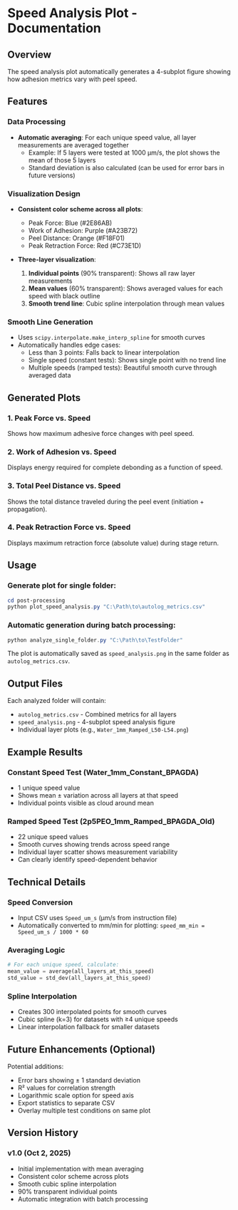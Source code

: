 # Speed Analysis Plot - Documentation

## Overview
The speed analysis plot automatically generates a 4-subplot figure showing how adhesion metrics vary with peel speed.

## Features

### Data Processing
- **Automatic averaging**: For each unique speed value, all layer measurements are averaged together
  - Example: If 5 layers were tested at 1000 µm/s, the plot shows the mean of those 5 layers
  - Standard deviation is also calculated (can be used for error bars in future versions)

### Visualization Design
- **Consistent color scheme across all plots**:
  - Peak Force: Blue (#2E86AB)
  - Work of Adhesion: Purple (#A23B72)
  - Peel Distance: Orange (#F18F01)
  - Peak Retraction Force: Red (#C73E1D)

- **Three-layer visualization**:
  1. **Individual points** (90% transparent): Shows all raw layer measurements
  2. **Mean values** (60% transparent): Shows averaged values for each speed with black outline
  3. **Smooth trend line**: Cubic spline interpolation through mean values

### Smooth Line Generation
- Uses `scipy.interpolate.make_interp_spline` for smooth curves
- Automatically handles edge cases:
  - Less than 3 points: Falls back to linear interpolation
  - Single speed (constant tests): Shows single point with no trend line
  - Multiple speeds (ramped tests): Beautiful smooth curve through averaged data

## Generated Plots

### 1. Peak Force vs. Speed
Shows how maximum adhesive force changes with peel speed.

### 2. Work of Adhesion vs. Speed
Displays energy required for complete debonding as a function of speed.

### 3. Total Peel Distance vs. Speed
Shows the total distance traveled during the peel event (initiation + propagation).

### 4. Peak Retraction Force vs. Speed
Displays maximum retraction force (absolute value) during stage return.

## Usage

### Generate plot for single folder:
```powershell
cd post-processing
python plot_speed_analysis.py "C:\Path\to\autolog_metrics.csv"
```

### Automatic generation during batch processing:
```powershell
python analyze_single_folder.py "C:\Path\to\TestFolder"
```

The plot is automatically saved as `speed_analysis.png` in the same folder as `autolog_metrics.csv`.

## Output Files

Each analyzed folder will contain:
- `autolog_metrics.csv` - Combined metrics for all layers
- `speed_analysis.png` - 4-subplot speed analysis figure
- Individual layer plots (e.g., `Water_1mm_Ramped_L50-L54.png`)

## Example Results

### Constant Speed Test (Water_1mm_Constant_BPAGDA)
- 1 unique speed value
- Shows mean ± variation across all layers at that speed
- Individual points visible as cloud around mean

### Ramped Speed Test (2p5PEO_1mm_Ramped_BPAGDA_Old)
- 22 unique speed values
- Smooth curves showing trends across speed range
- Individual layer scatter shows measurement variability
- Can clearly identify speed-dependent behavior

## Technical Details

### Speed Conversion
- Input CSV uses `Speed_um_s` (µm/s from instruction file)
- Automatically converted to mm/min for plotting: `speed_mm_min = Speed_um_s / 1000 * 60`

### Averaging Logic
```python
# For each unique speed, calculate:
mean_value = average(all_layers_at_this_speed)
std_value = std_dev(all_layers_at_this_speed)
```

### Spline Interpolation
- Creates 300 interpolated points for smooth curves
- Cubic spline (k=3) for datasets with ≥4 unique speeds
- Linear interpolation fallback for smaller datasets

## Future Enhancements (Optional)

Potential additions:
- Error bars showing ± 1 standard deviation
- R² values for correlation strength
- Logarithmic scale option for speed axis
- Export statistics to separate CSV
- Overlay multiple test conditions on same plot

## Version History

### v1.0 (Oct 2, 2025)
- Initial implementation with mean averaging
- Consistent color scheme across plots
- Smooth cubic spline interpolation
- 90% transparent individual points
- Automatic integration with batch processing
